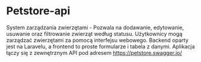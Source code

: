 # Petstore-api
System zarządzania zwierzętami - Pozwala na dodawanie, edytowanie, usuwanie oraz filtrowanie zwierząt według statusu. Użytkownicy mogą zarządzać zwierzętami za pomocą interfejsu webowego. Backend oparty jest na Laravelu, a frontend to proste formularze i tabela z danymi. Aplikacja łączy się z zewnętrznym API pod adresem https://petstore.swagger.io/
